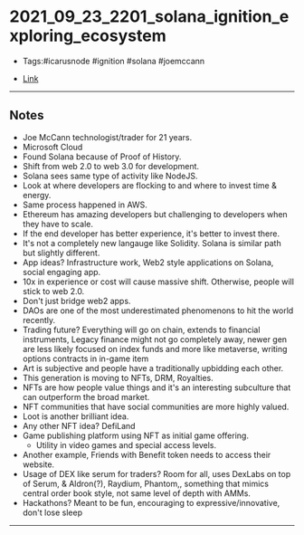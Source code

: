 # 2021_09_23_2201_solana_ignition_exploring_ecosystem

- Tags:#icarusnode #ignition #solana #joemccann

- [Link](https://www.twitch.tv/videos/1154477795?filter=all&sort=time)

---

## Notes

- Joe McCann technologist/trader for 21 years.
- Microsoft Cloud
- Found Solana because of Proof of History.
- Shift from web 2.0 to web 3.0 for development.
- Solana sees same type of activity like NodeJS.
- Look at where developers are flocking to and where to invest time & energy.
- Same process happened in AWS.
- Ethereum has amazing developers but challenging to developers when they have to scale.
- If the end developer has better experience, it's better to invest there.
- It's not a completely new langauge like Solidity. Solana is similar path but slightly different.
- App ideas? Infrastructure work, Web2 style applications on Solana, social engaging app.
- 10x in experience or cost will cause massive shift. Otherwise, people will stick to web 2.0.
- Don't just bridge web2 apps.
- DAOs are one of the most underestimated phenomenons to hit the world recently.
- Trading future? Everything will go on chain, extends to financial instruments, Legacy finance might not go completely away, newer gen are less likely focused on index funds and more like metaverse, writing options contracts in in-game item
- Art is subjective and people have a traditionally upbidding each other.
- This generation is moving to NFTs, DRM, Royalties.
- NFTs are how people value things and it's an interesting subculture that can outperform the broad market.
- NFT communities that have social communities are more highly valued.
- Loot is another brilliant idea.
- Any other NFT idea? DefiLand
- Game publishing platform using NFT as initial game offering.
  - Utility in video games and special access levels.
- Another example, Friends with Benefit token needs to access their website.
- Usage of DEX like serum for traders? Room for all, uses DexLabs on top of Serum, & Aldron(?), Raydium, Phantom,, something that mimics central order book style, not same level of depth with AMMs.
- Hackathons? Meant to be fun, encouraging to expressive/innovative, don't lose sleep

---
